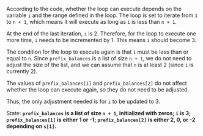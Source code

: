 According to the code, whether the loop can execute depends on the variable `i` and the range defined in the loop. The loop is set to iterate from `1` to `n + 1`, which means it will execute as long as `i` is less than `n + 1`. 

At the end of the last iteration, `i` is 2. Therefore, for the loop to execute one more time, `i` needs to be incremented by 1. This means `i` should become 3. 

The condition for the loop to execute again is that `i` must be less than or equal to `n`. Since `prefix_balances` is a list of size `n + 1`, we do not need to adjust the size of the list, and we can assume that `n` is at least 2 (since `i` is currently 2). 

The values of `prefix_balances[1]` and `prefix_balances[2]` do not affect whether the loop can execute again, so they do not need to be adjusted. 

Thus, the only adjustment needed is for `i` to be updated to 3.

State: **`prefix_balances` is a list of size `n + 1`, initialized with zeros; `i` is 3; `prefix_balances[1]` is either 1 or -1; `prefix_balances[2]` is either 2, 0, or -2 depending on `s[1]`.**